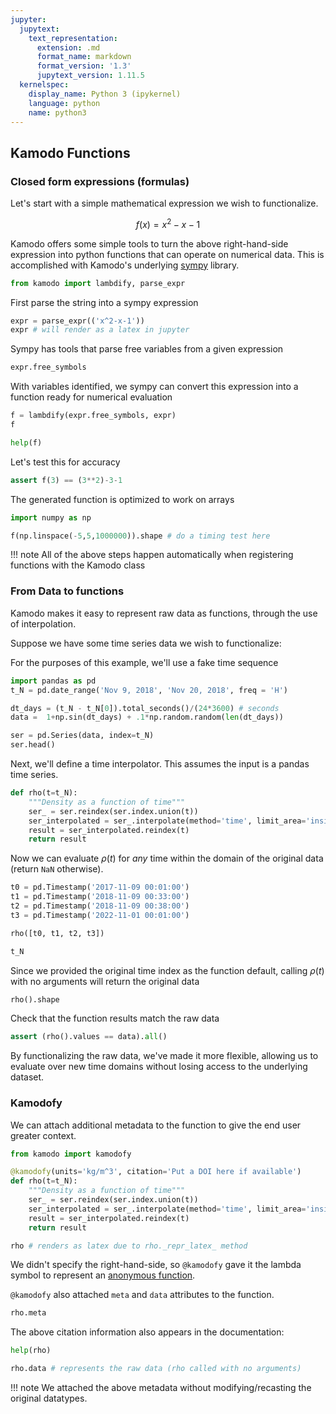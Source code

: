 ```yaml
---
jupyter:
  jupytext:
    text_representation:
      extension: .md
      format_name: markdown
      format_version: '1.3'
      jupytext_version: 1.11.5
  kernelspec:
    display_name: Python 3 (ipykernel)
    language: python
    name: python3
---
```


## Kamodo Functions

### Closed form expressions (formulas)


Let's start with a simple mathematical expression we wish to functionalize.

$$ f(x) = x^2-x-1 $$


Kamodo offers some simple tools to turn the above right-hand-side expression into python functions that can operate on numerical data. This is accomplished with Kamodo's underlying [sympy](https://www.sympy.org/en/index.html) library.

```python
from kamodo import lambdify, parse_expr
```

First parse the string into a sympy expression

```python
expr = parse_expr(('x^2-x-1'))
expr # will render as a latex in jupyter
```

Sympy has tools that parse free variables from a given expression

```python
expr.free_symbols
```

With variables identified, we sympy can convert this expression into a function ready for numerical evaluation

```python
f = lambdify(expr.free_symbols, expr)
f
```

```python
help(f)
```

Let's test this for accuracy

```python
assert f(3) == (3**2)-3-1
```

The generated function is optimized to work on arrays

```python
import numpy as np

f(np.linspace(-5,5,1000000)).shape # do a timing test here
```

!!! note
    All of the above steps happen automatically when registering functions with the Kamodo class


### From Data to functions

Kamodo makes it easy to represent raw data as functions, through the use of interpolation.


Suppose we have some time series data we wish to functionalize:


For the purposes of this example, we'll use a fake time sequence

```python
import pandas as pd
t_N = pd.date_range('Nov 9, 2018', 'Nov 20, 2018', freq = 'H')

dt_days = (t_N - t_N[0]).total_seconds()/(24*3600) # seconds
data =  1+np.sin(dt_days) + .1*np.random.random(len(dt_days))
```

```python
ser = pd.Series(data, index=t_N)
ser.head()
```

Next, we'll define a time interpolator. This assumes the input is a pandas time series.

```python
def rho(t=t_N):
    """Density as a function of time"""
    ser_ = ser.reindex(ser.index.union(t))
    ser_interpolated = ser_.interpolate(method='time', limit_area='inside')
    result = ser_interpolated.reindex(t)
    return result
```

Now we can evaluate $\rho(t)$ for *any* time within the domain of the original data (return `NaN` otherwise).

```python
t0 = pd.Timestamp('2017-11-09 00:01:00')
t1 = pd.Timestamp('2018-11-09 00:33:00')
t2 = pd.Timestamp('2018-11-09 00:38:00')
t3 = pd.Timestamp('2022-11-01 00:01:00')

rho([t0, t1, t2, t3])
```

```python
t_N
```

Since we provided the original time index as the function default, calling $\rho(t)$ with no arguments will return the original data 

```python
rho().shape
```

Check that the function results match the raw data

```python
assert (rho().values == data).all()
```

By functionalizing the raw data, we've made it more flexible, allowing us to evaluate over new time domains without losing access to the underlying dataset.


### Kamodofy


We can attach additional metadata to the function to give the end user greater context.

```python
from kamodo import kamodofy

@kamodofy(units='kg/m^3', citation='Put a DOI here if available')
def rho(t=t_N):
    """Density as a function of time"""
    ser_ = ser.reindex(ser.index.union(t))
    ser_interpolated = ser_.interpolate(method='time', limit_area='inside')
    result = ser_interpolated.reindex(t)
    return result

rho # renders as latex due to rho._repr_latex_ method
```

We didn't specify the right-hand-side, so `@kamodofy` gave it the lambda symbol to represent an [anonymous function](https://en.wikipedia.org/wiki/Anonymous_function).


`@kamodofy` also attached `meta` and `data` attributes to the function.

```python
rho.meta
```

The above citation information also appears in the documentation:

```python
help(rho)
```

```python
rho.data # represents the raw data (rho called with no arguments)
```

!!! note
    We attached the above metadata without modifying/recasting the original datatypes.
